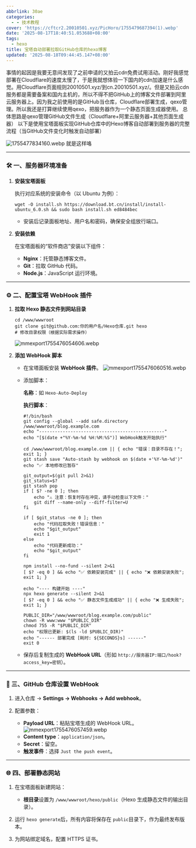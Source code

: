 ```yaml
---
abbrlink: 30ae
categories:
  - - 技术教程
cover: 'https://cftcr2.20010501.xyz/PicHoro/1755479687394(1).webp'
date: '2025-08-17T18:40:51.053688+08:00'
tags:
  - hexo
title: 宝塔自动部署拉取GitHub仓库的hexo博客
updated: '2025-08-18T09:44:45.147+08:00'
---
```



事情的起因是我要无意间发现了之前申请的又拍云cdn免费试用活动。刚好我感觉部署在Cloudflare的速度太慢了，于是我就想体验一下国内的cdn加速是什么感觉。用Cloudflare页面规则20010501.xyz/到cn.20010501.xyz/。但是又拍云cdn服务都是需要备案和国内主机的，所以不得不把GitHub上的博客文件部署到阿里云服务器上。因为我之前使用的是GitHub当仓库，Cloudflare部署生成，qexo管理。所以我还是打算继续使用qexo，把服务器作为一个静态页面生成器使用。 总体思路是qexo管理GitHub文件生成（Cloudflare+阿里云服务器+其他页面生成器） 以下是使用宝塔面板实现GitHub仓库中的Hexo博客自动部署到服务器的完整流程（当GitHub文件变化时触发自动部署）



![1755477834160.webp](https://cftcr2.20010501.xyz/PicHoro/1755477834160.webp)
就是这样咯

---

### 🛠️ 一、服务器环境准备

1. **安装宝塔面板**
   
   执行对应系统的安装命令（以 Ubuntu 为例）：
   
   ```
   wget -O install.sh https://download.bt.cn/install/install-ubuntu_6.0.sh && sudo bash install.sh ed8484bec
   ```
   
   * 安装后记录面板地址、用户名和密码，确保安全组放行端口。
2. **安装依赖**
   
   在宝塔面板的“软件商店”安装以下组件：
   
   * **Nginx**：托管静态博客文件。
   * **Git**：拉取 GitHub 代码。
   * **Node.js**：JavaScript 运行环境。

---

### ⚙️ 二、配置宝塔 WebHook 插件

1. **拉取 Hexo 静态文件到网站目录**
   
   ```
   cd /www/wwwroot
   git clone git@github.com:你的用户名/Hexo仓库.git hexo
   # 修改目录权限（根据实际需求操作）
   ```
   
   ![mmexport1755476054606.webp](https://cftcr2.20010501.xyz/PicHoro/mmexport1755476054606.webp)
2. **添加 WebHook 脚本**
   
   * 在宝塔面板安装 **WebHook 插件**。
     ![mmexport1755476060516.webp](https://cftcr2.20010501.xyz/PicHoro/mmexport1755476060516.webp)
   * 添加脚本：
     
     **名称**：如 `Hexo-Auto-Deploy`
     
     **执行脚本**：
     
     ```
     #!/bin/bash
     git config --global --add safe.directory /www/wwwroot/blog.example.com
     echo "------------------------------------------------"
     echo "[$(date +"%Y-%m-%d %H:%M:%S")] WebHook触发开始执行"
     
     cd /www/wwwroot/blog.example.com || { echo "错误：目录不存在！"; exit 1; }
     git stash save "Auto-stash by webhook on $(date +'%Y-%m-%d')"
     echo "✅ 本地修改已暂存"
     
     git_output=$(git pull 2>&1)
     git_status=$?
     git stash pop
     if [ $? -ne 0 ]; then
         echo "⚠️ 注意：恢复时存在冲突，请手动检查以下文件："
         git diff --name-only --diff-filter=U
     fi
     
     if [ $git_status -ne 0 ]; then
         echo "代码拉取失败！错误信息："
         echo "$git_output"
         exit 1
     else
         echo "代码更新成功："
         echo "$git_output"
     fi
     
     npm install --no-fund --silent 2>&1
     [ $? -eq 0 ] && echo "✅ 依赖安装完成" || { echo "❌ 依赖安装失败"; exit 1; }
     
     echo "---- 构建开始 ----"
     npx hexo generate --silent 2>&1
     [ $? -eq 0 ] && echo "✅ 静态文件生成成功" || { echo "❌ 生成失败"; exit 1; }
     
     PUBLIC_DIR="/www/wwwroot/blog.example.com/public"
     chown -R www:www "$PUBLIC_DIR"
     chmod 755 -R "$PUBLIC_DIR"
     echo "权限已更新: $(ls -ld $PUBLIC_DIR)"
     echo "------ 部署完成 [耗时: ${SECONDS}s] ------"
     exit 0
     ```
   * 保存后复制生成的 **WebHook URL**（形如 `http://服务器IP:端口/hook?access_key=密钥`）。

---

### 🔗 三、GitHub 仓库设置 WebHook

1. 进入仓库 → **Settings → Webhooks → Add webhook**。
2. 配置参数：
   
   * **Payload URL**：粘贴宝塔生成的 WebHook URL。
     ![mmexport1755476057459.webp](https://cftcr2.20010501.xyz/PicHoro/mmexport1755476057459.webp)
   * **Content type**：`application/json`。
   * **Secret**：留空。
   * **触发事件**：选择 `Just the push event`。

---

### 🌐 四、部署静态网站

1. 在宝塔面板新建网站：
   
   * **根目录**设置为 `/www/wwwroot/hexo/public`（Hexo 生成静态文件的输出目录）。
2. 运行 `hexo generate`后，所有内容将保存在 `public`目录下，作为最终发布版本。
3. 为网站绑定域名，配置 HTTPS 证书。

